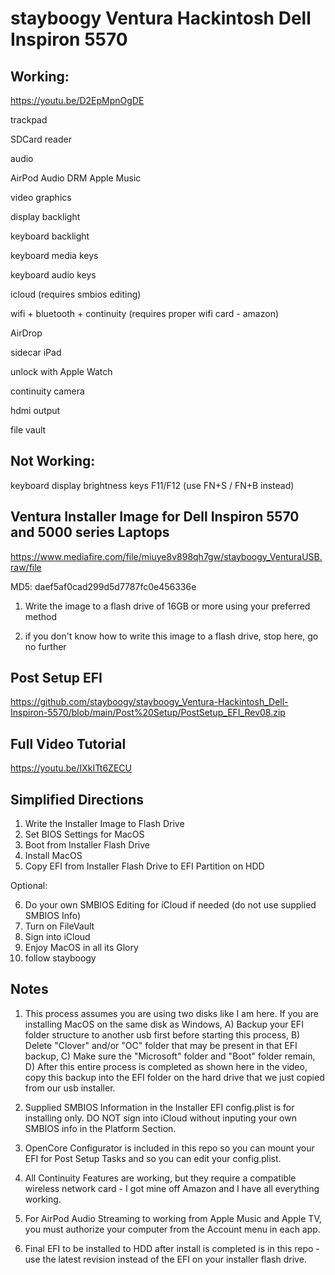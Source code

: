 # stayboogy Ventura Hackintosh Dell Inspiron 5570

## Working:

https://youtu.be/D2EpMpnOgDE

trackpad

SDCard reader

audio

AirPod Audio DRM Apple Music

video graphics

display backlight

keyboard backlight

keyboard media keys

keyboard audio keys

icloud (requires smbios editing)

wifi + bluetooth + continuity (requires proper wifi card - amazon)

AirDrop

sidecar iPad

unlock with Apple Watch

continuity camera

hdmi output

file vault

## Not Working:

keyboard display brightness keys F11/F12 (use FN+S / FN+B instead)


## Ventura Installer Image for Dell Inspiron 5570 and 5000 series Laptops

https://www.mediafire.com/file/miuye8v898qh7gw/stayboogy_VenturaUSB.raw/file

MD5: daef5af0cad299d5d7787fc0e456336e

1) Write the image to a flash drive of 16GB or more using your preferred method

2) if you don't know how to write this image to a flash drive, stop here, go no further

## Post Setup EFI

https://github.com/stayboogy/stayboogy_Ventura-Hackintosh_Dell-Inspiron-5570/blob/main/Post%20Setup/PostSetup_EFI_Rev08.zip

## Full Video Tutorial

https://youtu.be/IXkITt6ZECU


## Simplified Directions

1) Write the Installer Image to Flash Drive
2) Set BIOS Settings for MacOS
3) Boot from Installer Flash Drive
4) Install MacOS
5) Copy EFI from Installer Flash Drive to EFI Partition on HDD

Optional:

6) Do your own SMBIOS Editing for iCloud if needed (do not use supplied SMBIOS Info)
7) Turn on FileVault
8) Sign into iCloud
9) Enjoy MacOS in all its Glory
10) follow stayboogy

## Notes

1) This process assumes you are using two disks like I am here.  If you are installing MacOS on the same disk as Windows, A) Backup your EFI folder structure to another usb first before starting this process, B) Delete "Clover" and/or "OC" folder that may be present in that EFI backup, C) Make sure the "Microsoft" folder and "Boot" folder remain, D) After this entire process is completed as shown here in the video, copy this backup into the EFI folder on the hard drive that we just copied from our usb installer.

2) Supplied SMBIOS Information in the Installer EFI config.plist is for installing only.  DO NOT sign into iCloud without inputing your own SMBIOS info in the Platform Section.

3) OpenCore Configurator is included in this repo so you can mount your EFI for Post Setup Tasks and so you can edit your config.plist.

4) All Continuity Features are working, but they require a compatible wireless network card - I got mine off Amazon and I have all everything working.

5) For AirPod Audio Streaming to working from Apple Music and Apple TV, you must authorize your computer from the Account menu in each app.

6) Final EFI to be installed to HDD after install is completed is in this repo - use the latest revision instead of the EFI on your installer flash drive.
